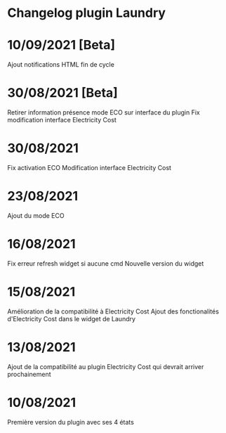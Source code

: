 # Changelog plugin Laundry

# 10/09/2021 [Beta]

Ajout notifications HTML fin de cycle

# 30/08/2021 [Beta]

Retirer information présence mode ECO sur interface du plugin
Fix modification interface Electricity Cost

# 30/08/2021

Fix activation ECO
Modification interface Electricity Cost

# 23/08/2021

Ajout du mode ECO

# 16/08/2021

Fix erreur refresh widget si aucune cmd
Nouvelle version du widget

# 15/08/2021

Amélioration de la compatibilité à Electricity Cost
Ajout des fonctionalités d'Electricity Cost dans le widget de Laundry

# 13/08/2021

Ajout de la compatibilité au plugin Electricity Cost qui devrait arriver prochainement

# 10/08/2021

Première version du plugin avec ses 4 états

